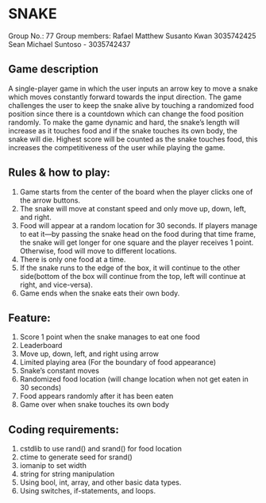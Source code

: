 # SNAKE
Group No.: 77
Group members: Rafael Matthew Susanto Kwan 3035742425
Sean Michael Suntoso - 3035742437

## Game description
A single-player game in which the user inputs an arrow key to move a snake which moves constantly forward towards the input direction. The game challenges the user to keep the snake alive by touching a randomized food position since there is a countdown which can change the food position randomly. To make the game dynamic and hard, the snake’s length will increase as it touches food and if the snake touches its own body, the snake will die. Highest score will be counted as the snake touches food, this increases the competitiveness of the user while playing the game.

## Rules & how to play:
1. Game starts from the center of the board when the player clicks one of the arrow buttons.
2. The snake will move at constant speed and only move up, down, left, and right.
3. Food will appear at a random location for 30 seconds. If players manage to eat it—by passing the snake head on the food during that time frame, the snake will get longer for one square and the player receives 1 point. Otherwise, food will move to different locations.
4. There is only one food at a time. 
5. If the snake runs to the edge of the box, it will continue to the other side(bottom of the box will continue from the top, left will continue at right, and vice-versa). 
6. Game ends when the snake eats their own body.

## Feature:
1. Score 1 point when the snake manages to eat one food
2. Leaderboard
3. Move up, down, left, and right using arrow
4. Limited playing area (For the boundary of food appearance)
5. Snake’s constant moves
6. Randomized food location (will change location when not get eaten in 30 seconds)
7. Food appears randomly after it has been eaten
8. Game over when snake touches its own body

## Coding requirements:
1. cstdlib to use rand() and srand() for food location
2. ctime to generate seed for srand()
3. iomanip to set width
4. string for string manipulation
5. Using bool, int, array, and other basic data types.
6. Using switches, if-statements, and loops.
